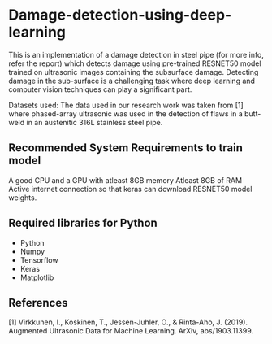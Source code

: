 # Damage-detection-using-deep-learning

This is an implementation of a damage detection in steel pipe (for more info, refer the report) which detects damage using pre-trained RESNET50 model trained on ultrasonic images containing the subsurface damage. Detecting damage in the sub-surface is a challenging task where deep learning and computer vision techniques can play a significant part.

Datasets used: The data used in our research work was taken from [1] where phased-array ultrasonic was used in the detection of flaws in a butt-weld in an austenitic 316L stainless steel pipe.

## Recommended System Requirements to train model

A good CPU and a GPU with atleast 8GB memory Atleast 8GB of RAM Active internet connection so that keras can download RESNET50 model weights.

## Required libraries for Python

- Python
- Numpy
- Tensorflow
- Keras
- Matplotlib

## References

[1] Virkkunen, I., Koskinen, T., Jessen-Juhler, O., & Rinta-Aho, J. (2019). Augmented Ultrasonic Data for Machine Learning. ArXiv, abs/1903.11399.
